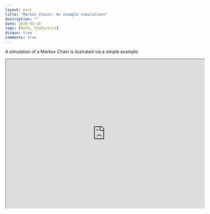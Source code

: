 ```yaml
---
layout: post
title: "Markov Chains: An example simulations"
description: ""
date: 2020-03-10
tags: [Math, Stadistics]
disqus: true
comments: true
---
```

A simulation of a Markov Chain is ilustrated via a simple example. <!--more-->
<div style="margin:0 auto;text-align:center">
<iframe src="https://drive.google.com/file/d/15d0mFjElWq3AySqyYsRbnCqsohSYjjCA/preview" width="640" height="480" allow="autoplay"></iframe>
</div>

